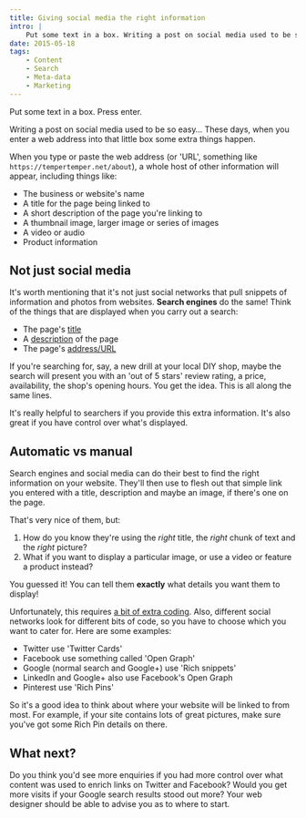 ```yaml
---
title: Giving social media the right information
intro: |
    Put some text in a box. Writing a post on social media used to be so easy. These days, when you enter an address into that box some extra things happe
date: 2015-05-18
tags:
    - Content
    - Search
    - Meta-data
    - Marketing
---
```


Put some text in a box. Press enter.

Writing a post on social media used to be so easy… These days, when you enter a web address into that little box some extra things happen.

When you type or paste the web address (or 'URL', something like `https://tempertemper.net/about`), a whole host of other information will appear, including things like:

+ The business or website's name
+ A title for the page being linked to
+ A short description of the page you're linking to
+ A thumbnail image, larger image or series of images
+ A video or audio
+ Product information


Not just social media
---------------------

It's worth mentioning that it's not just social networks that pull snippets of information and photos from websites. **Search engines** do the same! Think of the things that are displayed when you carry out a search:

+ The page's [title](/blog/page-titles)
+ A [description](/blog/page-descriptions) of the page
+ The page's [address/URL](/blog/tidy-up-your-sites-addresses-for-search)

If you're searching for, say, a new drill at your local DIY shop, maybe the search will present you with an 'out of 5 stars' review rating, a price, availability, the shop's opening hours. You get the idea. This is all along the same lines.

It's really helpful to searchers if you provide this extra information. It's also great if you have control over what's displayed.


Automatic vs manual
-------------------

Search engines and social media can do their best to find the right information on your website. They'll then use to flesh out that simple link you entered with a title, description and maybe an image, if there's one on the page.

That's very nice of them, but:

1. How do you know they're using the _right_ title, the _right_ chunk of text and the _right_ picture?
2. What if you want to display a particular image, or use a video or feature a product instead?

You guessed it! You can tell them **exactly** what details you want them to display!

Unfortunately, this requires [a bit of extra coding](/blog/what-is-meta-data). Also, different social networks look for different bits of code, so you have to choose which you want to cater for. Here are some examples:

+ Twitter use 'Twitter Cards'
+ Facebook use something called 'Open Graph'
+ Google (normal search and Google+) use 'Rich snippets'
+ LinkedIn and Google+ also use Facebook's Open Graph
+ Pinterest use 'Rich Pins'

So it's a good idea to think about where your website will be linked to from most. For example, if your site contains lots of great pictures, make sure you've got some Rich Pin details on there.


What next?
----------

Do you think you'd see more enquiries if you had more control over what content was used to enrich links on Twitter and Facebook? Would you get more visits if your Google search results stood out more? Your web designer should be able to advise you as to where to start.
